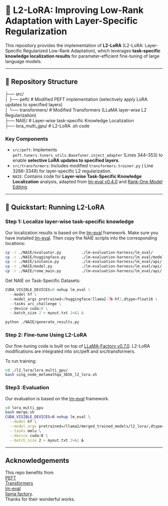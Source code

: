 # 🧠 L2-LoRA: Improving Low-Rank Adaptation with Layer-Specific Regularization

This repository provides the implementation of **L2-LoRA** (L2-LoRA: Layer-Specific Regularized Low-Rank Adaptation), which leverages **task-specific knowledge localization results** for parameter-efficient fine-tuning of large language models.

---

## 📁 Repository Structure
├── src/ \
│ ├── peft/ # Modified PEFT implementation (selectively apply LoRA updates to specified layers)  \
│ └── transformers/ # Modified Transformers (LLaMA layer-wise L2 Regularization) \
├── NAIE/ # Layer-wise task-specific Knowledge Localization \
├── lora_multi_gpu/ # L2-LoRA .sh code

### Key Components

- `src/peft`: Implements `peft.tuners.tuners_utils.BaseTuner.inject_adapter` (Lines 344–353) to enable **selective LoRA updates to specified layers**.
- `src/transformers`: Includes modified `transformers.trainer.py` ( Line 3266-3349) for layer-specific L2 regularization.
- `NAIE`: Contains code for **Layer-wise Task-Specific Knowledge Localization** analysis, adapted from [lm-eval v0.4.0](https://github.com/EleutherAI/lm-evaluation-harness/tree/v0.4.0) and [Rank-One Model Editing](https://github.com/kmeng01/rome).

---

## 🚀 Quickstart: Running L2-LoRA

### Step 1: Localize layer-wise task-specific knowledge
Our localization results is based on the [lm-eval](https://github.com/EleutherAI/lm-evaluation-harness) framework.
Make sure you have installed [lm-eval](https://github.com/EleutherAI/lm-evaluation-harness). Then copy the NAIE scripts into the corresponding locations:

```bash
cp -r ./NAIE/evaluator.py         ./lm-evaluation-harness/lm_eval/
cp -r ./NAIE/huggingface.py       ./lm-evaluation-harness/lm_eval/models/
cp -r ./NAIE/instance.py          ./lm-evaluation-harness/lm_eval/api/
cp -r ./NAIE/model.py             ./lm-evaluation-harness/lm_eval/api/
cp -r ./NAIE/rome_main.py         ./lm-evaluation-harness/lm_eval/api/
```

Get NAIE on Task-Specific Datasets:
```python
CUDA_VISIBLE_DEVICES=0 nohup lm_eval \
  --model hf \
  --model_args pretrained=/huggingface/llama2-7b-hf/,dtype=float16 \
  --tasks arc_challenge \
  --device cuda:0 \
  --batch_size 2 > myout.txt 2>&1 &
```

```bash
python ./NAIE/generate_results.py
```
### Step 2: Fine-tune Using L2-LoRA
Our fine-tuning code is built on top of [LLaMA-Factory v0.7.0](https://github.com/hiyouga/LLaMA-Factory/tree/v0.7.0). L2-LoRA modifications are integrated into src/peft and src/transformers.

To run training:
```bash
cd ./l2_lora/lora_multi_gpu/
bash sing_node_metamathqa_365k_l2_lora.sh
```
### Step3 :Evaluation
Our evaluation is based on the [lm-eval](https://github.com/EleutherAI/lm-evaluation-harness) framework.
```bash
cd lora_multi_gpu
bash merge.sh
CUDA_VISIBLE_DEVICES=0 nohup lm_eval \
  --model hf \
  --model_args pretrained=/llama2/merged_trained_models/l2_lora/,dtype=float16 \
  --tasks mmlu \
  --device cuda:0 \
  --batch_size 2 > myout.txt 2>&1 & 
```

---
## Acknowledgements
This repo benefits from \
[PEFT](https://github.com/huggingface/peft) \
[Transformers](https://github.com/huggingface/transformers) \
[lm-eval](https://github.com/EleutherAI/lm-evaluation-harness/) \
[llama factory](https://github.com/hiyouga/LLaMA-Factory). \
Thanks for their wonderful works.
